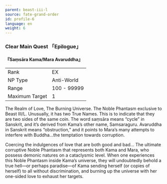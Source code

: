 ```yaml
---
parent: beast-iii-l
source: fate-grand-order
id: profile-6
language: en
weight: 6
---
```


### Clear Main Quest 「Epilogue」

#### 『Saṃsāra Kama/Mara Avaruddha』

<table>
  <tr><td>Rank</td><td>EX</td></tr>
  <tr><td>NP Type</td><td>Anti-World</td></tr>
  <tr><td>Range</td><td>100 - 99999</td></tr>
  <tr><td>Maximum Target</td><td>1</td></tr>
</table>

The Realm of Love, The Burning Universe.
The Noble Phantasm exclusive to Beast III/L. Unusually, it has two True Names. This is to indicate that they are two sides of the same coin. The word saṃsāra means “cycle” in Sanskrit, and it’s derived from Kama’s other name, Samsaraguru. Avaruddha in Sanskrit means “obstruction,” and it points to Mara’s many attempts to interfere with Buddha…the temptation towards corruption.

Coercing the indulgences of love that are both good and bad… The ultimate corruptive Noble Phantasm that represents both Kama and Mara, who possess demonic natures on a cataclysmic level. When one experiences this Noble Phantasm inside Kama’s universe, they will undoubtedly behold a true hell—or perhaps paradise—of Kama sending herself (or copies of herself) to all without discrimination, and burning up the universe with her one-sided love to exhaust her targets.
